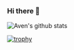 ### Hi there 👋

<!--
**AvenSun/AvenSun** is a ✨ _special_ ✨ repository because its `README.md` (this file) appears on your GitHub profile.

Here are some ideas to get you started:

- 🔭 I’m currently working on ...
- 🌱 I’m currently learning ...
- 👯 I’m looking to collaborate on ...
- 🤔 I’m looking for help with ...
- 💬 Ask me about ...
- 📫 How to reach me: ...
- 😄 Pronouns: ...
- ⚡ Fun fact: ...
-->
![Aven's github stats](https://github-readme-stats.vercel.app/api?username=AvenSun&count_private=true&show_icons=true)

[![trophy](https://github-profile-trophy.vercel.app/?username=AvenSun)](https://github.com/ryo-ma/github-profile-trophy)
